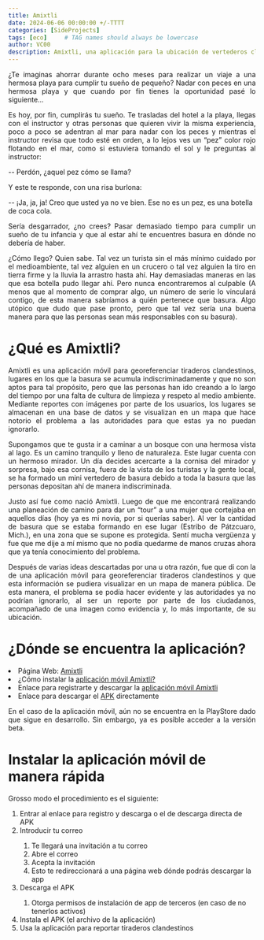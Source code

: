 ```yaml
---
title: Amixtli
date: 2024-06-06 00:00:00 +/-TTTT
categories: [SideProjects]
tags: [eco]     # TAG names should always be lowercase
author: VC00
description: Amixtli, una aplicación para la ubicación de vertederos clandestinos.          
---
```


<p style='text-align: justify;'>
 ¿Te imaginas ahorrar durante ocho meses para realizar un viaje a una hermosa playa para cumplir tu sueño de pequeño? Nadar con peces en una hermosa playa y que cuando por fin tienes la oportunidad pasé lo siguiente…
</p>

<p style='text-align: justify;'>
  Es hoy, por fin, cumplirás tu sueño. Te trasladas del hotel a la playa, llegas con el instructor y otras personas que quieren vivir la misma experiencia,
  poco a poco se adentran al mar para nadar con los peces y mientras el instructor revisa que todo esté en orden, a lo lejos ves un “pez” color rojo flotando en el mar,
  como si estuviera tomando el sol y le preguntas al instructor:
</p>

-- Perdón, ¿aquel pez cómo se llama?

Y este te responde, con una risa burlona:

-- ¡Ja, ja, ja! Creo que usted ya no ve bien. Ese no es un pez, es una botella de coca cola.

<p style='text-align: justify;'>
  Sería desgarrador, ¿no crees? Pasar demasiado tiempo para cumplir un sueño de tu infancia y que al estar ahí te encuentres basura en dónde no debería de haber.

</p>

<p style='text-align: justify;'>
  ¿Cómo llego? Quien sabe. Tal vez un turista sin el más mínimo cuidado por el medioambiente, tal vez alguien en un crucero o tal vez alguien la tiro en tierra firme y la lluvia la arrastro hasta ahí.
 Hay demasiadas maneras en las que esa botella pudo llegar ahí. Pero nunca encontraremos al culpable (A menos que al momento de comprar algo, un número de serie lo vinculará contigo, de esta manera sabríamos
a quién pertenece que basura. Algo utópico que dudo que pase pronto, pero que tal vez sería una buena manera para que las personas sean más responsables con su basura).
</p>

<h1> ¿Qué es Amixtli? </h1>

<p style='text-align: justify;'>
 Amixtli es una aplicación móvil para georeferenciar tiraderos clandestinos, lugares en los que la basura se acumula indiscriminadamente y que no son aptos para tal propósito,
 pero que las personas han ido creando a lo largo del tiempo por una falta de cultura de limpieza y respeto al medio ambiente.
 Mediante reportes con imágenes por parte de los usuarios, los lugares se almacenan en una base de datos y se visualizan en un mapa que hace notorio el problema a las autoridades
 para que estas ya no puedan ignorarlo.
</p>

<p style='text-align: justify;'>
  Supongamos que te gusta ir a caminar a un bosque con una hermosa vista al lago. Es un camino tranquilo y lleno de naturaleza. Este lugar cuenta con un hermoso mirador.
  Un día decides acercarte a la cornisa del mirador y sorpresa, bajo esa cornisa, fuera de la vista de los turistas y la gente local, se ha formado un mini vertedero de basura
  debido a toda la basura que las personas depositan ahí de manera indiscriminada.
</p>

<p style='text-align: justify;'>
   Justo así fue como nació Amixtli. Luego de que me encontrará realizando una planeación de camino para dar un “tour” a una mujer que cortejaba en aquellos días (hoy ya es mi novia, por si querías saber).
  Al ver la cantidad de basura que se estaba formando en ese lugar (Estribo de Pátzcuaro, Mich.), en una zona que se supone es protegida. Sentí mucha vergüenza y fue que me dije a mí mismo que no podía
  quedarme de manos cruzas ahora que ya tenía conocimiento del problema.
</p>

<p style='text-align: justify;'>
   Después de varias ideas descartadas por una u otra razón, fue que di con la de una aplicación móvil para georeferenciar tiraderos clandestinos y que esta información se pudiera visualizar en
  un mapa de manera pública. De esta manera, el problema se podía hacer evidente y las autoridades ya no podrían ignorarlo, al ser un reporte por parte de los ciudadanos, acompañado de una imagen como evidencia y,
  lo más importante, de su ubicación.
</p>

<h1> ¿Dónde se encuentra la aplicación? </h1>

<li>Página Web: <a href="https://amixtli.lincc.unam.mx/">Amixtli</a></li>
<li>¿Cómo instalar la <a href="https://youtu.be/ZoWX1JTty98?si=qd23oLeOSi0mZtqe">aplicación móvil Amixtli?</a></li>
<li>Enlace para registrarte y descargar la <a href="https://appdistribution.firebase.google.com/pub/i/0bd11538a0e9aae2">aplicación móvil Amixtli</a></li>
<li>Enlace para descargar el <a href="https://drive.google.com/file/d/1WLuz-Dra84OX2Rl0w5-bvZrPvf9pUH3_/view?usp=sharing">APK</a> directamente</li>

 <p style='text-align: justify;'>
   En el caso de la aplicación móvil, aún no se encuentra en la PlayStore dado que sigue en desarrollo.
   Sin embargo, ya es posible acceder a la versión beta.

<h1>Instalar la aplicación móvil de manera rápida</h1>

Grosso modo el procedimiento es el siguiente:

<ol>
   <li>Entrar al enlace para registro y descarga o el de descarga directa de APK</li>
  <li>Introducir tu correo</li>
      <ol>
         <li>Te llegará una invitación a tu correo</li>
        <li>Abre el correo</li>
         <li>Acepta la invitación</li>
         <li>Esto te redireccionará a una página web dónde podrás descargar la app</li>
      </ol>
   <li>Descarga el APK</li>
      <ol>
         <li>Otorga permisos de instalación de app de terceros (en caso de no tenerlos activos)</li>
      </ol>
  <li>Instala el APK (el archivo de la aplicación)</li>
  <li>Usa la aplicación para reportar tiraderos clandestinos</li>
</ol>

</p>